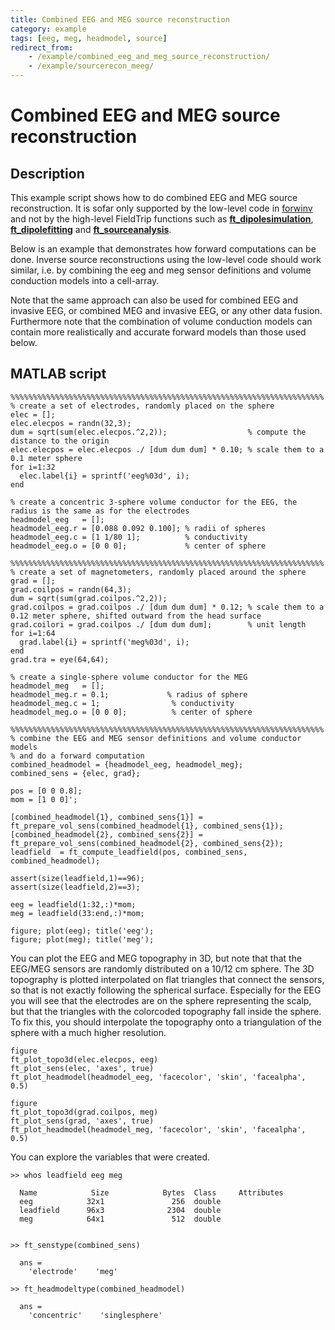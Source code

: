 ```yaml
---
title: Combined EEG and MEG source reconstruction
category: example
tags: [eeg, meg, headmodel, source]
redirect_from:
    - /example/combined_eeg_and_meg_source_reconstruction/
    - /example/sourcerecon_meeg/
---
```


# Combined EEG and MEG source reconstruction

## Description

This example script shows how to do combined EEG and MEG source reconstruction. It is sofar only supported by the low-level code in [forwinv](/development/forwinv) and not by the high-level FieldTrip functions such as **[ft_dipolesimulation](/reference/ft_dipolesimulation)**, **[ft_dipolefitting](/reference/ft_dipolefitting)** and **[ft_sourceanalysis](/reference/ft_sourceanalysis)**.

Below is an example that demonstrates how forward computations can be done. Inverse source reconstructions using the low-level code should work similar, i.e. by combining the eeg and meg sensor definitions and volume conduction models into a cell-array.

Note that the same approach can also be used for combined EEG and invasive EEG, or combined MEG and invasive EEG, or any other data fusion. Furthermore note that the combination of volume conduction models can contain more realistically and accurate forward models than those used below.

## MATLAB script

    %%%%%%%%%%%%%%%%%%%%%%%%%%%%%%%%%%%%%%%%%%%%%%%%%%%%%%%%%%%%%%%%%%%%%%
    % create a set of electrodes, randomly placed on the sphere
    elec = [];
    elec.elecpos = randn(32,3);
    dum = sqrt(sum(elec.elecpos.^2,2));                  % compute the distance to the origin
    elec.elecpos = elec.elecpos ./ [dum dum dum] * 0.10; % scale them to a 0.1 meter sphere
    for i=1:32
      elec.label{i} = sprintf('eeg%03d', i);
    end

    % create a concentric 3-sphere volume conductor for the EEG, the radius is the same as for the electrodes
    headmodel_eeg   = [];
    headmodel_eeg.r = [0.088 0.092 0.100]; % radii of spheres
    headmodel_eeg.c = [1 1/80 1];          % conductivity
    headmodel_eeg.o = [0 0 0];             % center of sphere

    %%%%%%%%%%%%%%%%%%%%%%%%%%%%%%%%%%%%%%%%%%%%%%%%%%%%%%%%%%%%%%%%%%%%%%
    % create a set of magnetometers, randomly placed around the sphere
    grad = [];
    grad.coilpos = randn(64,3);
    dum = sqrt(sum(grad.coilpos.^2,2));
    grad.coilpos = grad.coilpos ./ [dum dum dum] * 0.12; % scale them to a 0.12 meter sphere, shifted outward from the head surface
    grad.coilori = grad.coilpos ./ [dum dum dum];        % unit length
    for i=1:64
      grad.label{i} = sprintf('meg%03d', i);
    end
    grad.tra = eye(64,64);

    % create a single-sphere volume conductor for the MEG
    headmodel_meg   = [];
    headmodel_meg.r = 0.1;             % radius of sphere
    headmodel_meg.c = 1;                % conductivity
    headmodel_meg.o = [0 0 0];          % center of sphere

    %%%%%%%%%%%%%%%%%%%%%%%%%%%%%%%%%%%%%%%%%%%%%%%%%%%%%%%%%%%%%%%%%%%%%%
    % combine the EEG and MEG sensor definitions and volume conductor models
    % and do a forward computation
    combined_headmodel = {headmodel_eeg, headmodel_meg};
    combined_sens = {elec, grad};

    pos = [0 0 0.8];
    mom = [1 0 0]';

    [combined_headmodel{1}, combined_sens{1}] = ft_prepare_vol_sens(combined_headmodel{1}, combined_sens{1});
    [combined_headmodel{2}, combined_sens{2}] = ft_prepare_vol_sens(combined_headmodel{2}, combined_sens{2});
    leadfield  = ft_compute_leadfield(pos, combined_sens, combined_headmodel);

    assert(size(leadfield,1)==96);
    assert(size(leadfield,2)==3);

    eeg = leadfield(1:32,:)*mom;
    meg = leadfield(33:end,:)*mom;

    figure; plot(eeg); title('eeg');
    figure; plot(meg); title('meg');

You can plot the EEG and MEG topography in 3D, but note that that the EEG/MEG sensors are randomly distributed on a 10/12 cm sphere. The 3D topography is plotted interpolated on flat triangles that connect the sensors, so that is not exactly following the spherical surface. Especially for the EEG you will see that the electrodes are on the sphere representing the scalp, but that the triangles with the colorcoded topography fall inside the sphere. To fix this, you should interpolate the topography onto a triangulation of the sphere with a much higher resolution.

    figure
    ft_plot_topo3d(elec.elecpos, eeg)
    ft_plot_sens(elec, 'axes', true)
    ft_plot_headmodel(headmodel_eeg, 'facecolor', 'skin', 'facealpha', 0.5)

    figure
    ft_plot_topo3d(grad.coilpos, meg)
    ft_plot_sens(grad, 'axes', true)
    ft_plot_headmodel(headmodel_meg, 'facecolor', 'skin', 'facealpha', 0.5)

You can explore the variables that were created.

    >> whos leadfield eeg meg

      Name            Size            Bytes  Class     Attributes
      eeg            32x1               256  double              
      leadfield      96x3              2304  double              
      meg            64x1               512  double              


    >> ft_senstype(combined_sens)

      ans =
        'electrode'    'meg'

    >> ft_headmodeltype(combined_headmodel)

      ans =
        'concentric'    'singlesphere'
